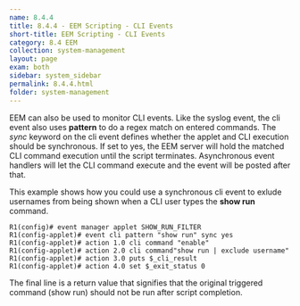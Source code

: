 ```yaml
---
name: 8.4.4
title: 8.4.4 - EEM Scripting - CLI Events
short-title: EEM Scripting - CLI Events
category: 8.4 EEM
collection: system-management
layout: page
exam: both
sidebar: system_sidebar
permalink: 8.4.4.html
folder: system-management
---
```

EEM can also be used to monitor CLI events. Like the syslog event, the cli event also uses **pattern** to do a regex match on entered commands. The *sync* keyword on the cli event defines whether the applet and CLI execution should be synchronous. If set to yes, the EEM server will hold the matched CLI command execution until the script terminates. Asynchronous event handlers will let the CLI command execute and the event will be posted after that.

This example shows how you could use a synchronous cli event to exlude usernames from being shown when a CLI user types the **show run** command.
```
R1(config)# event manager applet SHOW_RUN_FILTER
R1(config-applet)# event cli pattern "show run" sync yes
R1(config-applet)# action 1.0 cli command "enable"
R1(config-applet)# action 2.0 cli command"show run | exclude username"
R1(config-applet)# action 3.0 puts $_cli_result
R1(config-applet)# action 4.0 set $_exit_status 0
```
The final line is a return value that signifies that the original triggered command (show run) should not be run after script completion.